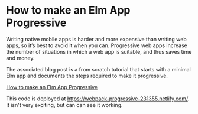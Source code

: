 # How to make an Elm App Progressive

Writing native mobile apps is harder and more expensive than writing web apps, so it’s best to avoid it when you can. Progressive web apps increase the number of situations in which a web app is suitable, and thus saves time and money.

The associated blog post is a from scratch tutorial that starts with a minimal Elm app and documents the steps required to make it progressive.

[How to make an Elm App Progressive](https://codeburst.io/how-to-make-an-elm-app-progressive-d2e17d2f6fea)

This code is deployed at https://webpack-progressive-231355.netlify.com/. It isn't very exciting, but can can see it working.
